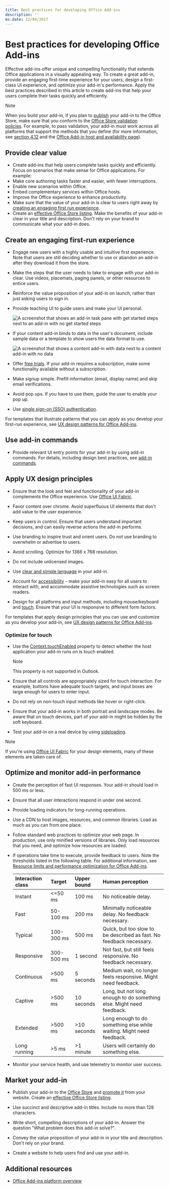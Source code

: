 ```yaml
---
title: Best practices for developing Office Add-ins
description: ''
ms.date: 12/04/2017
---
```




# Best practices for developing Office Add-ins

Effective add-ins offer unique and compelling functionality that extends Office applications in a visually appealing way. To create a great add-in, provide an engaging first-time experience for your users, design a first-class UI experience, and optimize your add-in's performance. Apply the best practices described in this article to create add-ins that help your users complete their tasks quickly and efficiently.

> [!NOTE]
> When you build your add-in, if you plan to [publish](../publish/publish.md) your add-in to the Office Store, make sure that you conform to the [Office Store validation policies](https://dev.office.com/officestore/docs/validation-policies). For example, to pass validation, your add-in must work across all platforms that support the methods that you define (for more information, see [section 4.12](https://dev.office.com/officestore/docs/validation-policies#4-apps-and-add-ins-behave-predictably) and the [Office Add-in host and availability page](../overview/office-add-in-availability.md)).

## Provide clear value

- Create add-ins that help users complete tasks quickly and efficiently. Focus on scenarios that make sense for Office applications. For example:
 - Make core authoring tasks faster and easier, with fewer interruptions.
 - Enable new scenarios within Office.
 - Embed complementary services within Office hosts.
 - Improve the Office experience to enhance productivity.
- Make sure that the value of your add-in is clear to users right away by [creating an engaging first run experience](#create-an-engaging-first-run-experience).
- Create an [effective Office Store listing](https://dev.office.com/officestore/docs/create-effective-office-store-listings). Make the benefits of your add-in clear in your title and description. Don't rely on your brand to communicate what your add-in does.


## Create an engaging first-run experience

- Engage new users with a highly usable and intuitive first experience. Note that users are still deciding whether to use or abandon an add-in after they download it from the store.

- Make the steps that the user needs to take to engage with your add-in clear. Use videos, placemats, paging panels, or other resources to entice users.

- Reinforce the value proposition of your add-in on launch, rather than just asking users to sign in.

- Provide teaching UI to guide users and make your UI personal.

   ![A screenshot that shows an add-in task pane with get started steps next to an add-in with no get started steps](../images/contoso-part-catalog-do-dont.png)

- If your content add-in binds to data in the user's document, include sample data or a template to show users the data format to use.

   ![A screenshot that shows a content add-in with data next to a content add-in with no data](../images/add-in-title.png)

- Offer [free trials](https://dev.office.com/officestore/docs/decide-on-a-pricing-model#office-store-pricing-options). If your add-in requires a subscription, make some functionality available without a subscription.

- Make signup simple. Prefill information (email, display name) and skip email verifications.

- Avoid pop ups. If you have to use them, guide the user to enable your pop up.

- Use [single sign-on (SSO) authentication](https://docs.microsoft.com/en-us/outlook/add-ins/authenticate-a-user-with-an-identity-token).

For templates that illustrate patterns that you can apply as you develop your first-run experience, see [UX design patterns for Office Add-ins](https://github.com/OfficeDev/Office-Add-in-UX-Design-Patterns-Code).

## Use add-in commands

- Provide relevant UI entry points for your add-in by using add-in commands. For details, including design best practices, see [add-in commands](../design/add-in-commands.md).

## Apply UX design principles

- Ensure that the look and feel and functionality of your add-in complements the Office experience. Use [Office UI Fabric](https://dev.office.com/fabric).

- Favor content over chrome. Avoid superfluous UI elements that don't add value to the user experience.

- Keep users in control. Ensure that users understand important decisions, and can easily reverse actions the add-in performs.

- Use branding to inspire trust and orient users. Do not use branding to overwhelm or advertise to users.

- Avoid scrolling. Optimize for 1366 x 768 resolution.

- Do not include unlicensed images.

- Use [clear and simple language](../design/ui-elements/voice-guidelines.md) in your add-in.

- Account for [accessibility](../design/ui-elements/accessibility-guidelines.md) - make your add-in easy for all users to interact with, and accommodate assistive technologies such as screen readers.

- Design for all platforms and input methods, including mouse/keyboard and [touch](#optimize-for-touch). Ensure that your UI is responsive to different form factors.

For templates that apply design principles that you can use and customize as you develop your add-in, see [UX design patterns for Office Add-ins](https://github.com/OfficeDev/Office-Add-in-UX-Design-Patterns-Code).

### Optimize for touch

- Use the [Context.touchEnabled](https://dev.office.com/reference/add-ins/shared/office.context.touchenabled) property to detect whether the host application your add-in runs on is touch enabled.

  > [!NOTE]
  > This property is not supported in Outlook.

- Ensure that all controls are appropriately sized for touch interaction. For example, buttons have adequate touch targets, and input boxes are large enough for users to enter input.

- Do not rely on non-touch input methods like hover or right-click.

- Ensure that your add-in works in both portrait and landscape modes. Be aware that on touch devices, part of your add-in might be hidden by the soft keyboard.

- Test your add-in on a real device by using [sideloading](../testing/sideload-an-office-add-in-on-ipad-and-mac.md).

> [!NOTE]
> If you're using [Office UI Fabric](https://github.com/OfficeDev/Office-UI-Fabric) for your design elements, many of these elements are taken care of.


## Optimize and monitor add-in performance

- Create the perception of fast UI responses. Your add-in should load in 500 ms or less.

- Ensure that all user interactions respond in under one second.

-  Provide loading indicators for long-running operations.

- Use a CDN to host images, resources, and common libraries. Load as much as you can from one place.

- Follow standard web practices to optimize your web page. In production, use only minified versions of libraries. Only load resources that you need, and optimize how resources are loaded.

- If operations take time to execute, provide feedback to users. Note the thresholds listed in the following table. For additional information, see [Resource limits and performance optimization for Office Add-ins](../develop/resource-limits-and-performance-optimization.md).

  |**Interaction class**|**Target**|**Upper bound**|**Human perception**|
  |:-----|:-----|:-----|:-----|
  |Instant|<=50 ms|100 ms|No noticeable delay.|
  |Fast|50-100 ms|200 ms|Minimally noticeable delay. No feedback necessary.|
  |Typical|100-300 ms|500 ms|Quick, but too slow to be described as fast. No feedback necessary.|
  |Responsive|300-500 ms|1 second|Not fast, but still feels responsive. No feedback necessary.|
  |Continuous|>500 ms|5 seconds|Medium wait, no longer feels responsive. Might need feedback.|
  |Captive|>500 ms|10 seconds|Long, but not long enough to do something else. Might need feedback.|
  |Extended|>500 ms|>10 seconds|Long enough to do something else while waiting. Might need feedback.|
  |Long running|>5 ms|>1 minute|Users will certainly do something else.|

- Monitor your service health, and use telemetry to monitor user success.


## Market your add-in

- Publish your add-in to the [Office Store](https://dev.office.com/officestore/docs/submit-to-the-office-store) and [promote it](https://dev.office.com/officestore/docs/promote-your-office-store-solution) from your website. Create an [effective Office Store listing](https://dev.office.com/officestore/docs/create-effective-office-store-listings).

- Use succinct and descriptive add-in titles. Include no more than 128 characters.

- Write short, compelling descriptions of your add-in. Answer the question "What problem does this add-in solve?".

- Convey the value proposition of your add-in in your title and description. Don't rely on your brand.

- Create a website to help users find and use your add-in.

## Additional resources

- [Office Add-ins platform overview](office-add-ins.md)
